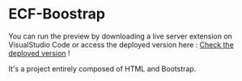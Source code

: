 # ECF-Boostrap

You can run the preview by downloading a live server extension on VisualStudio Code or access the deployed version here : [Check the deployed version](ecf-bootstrap.vercel.app) !

It's a project entirely composed of HTML and Bootstrap.

